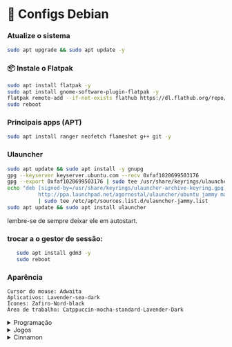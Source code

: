 # 🎯 Configs Debian

### Atualize o sistema
```bash
sudo apt upgrade && sudo apt update -y
```

### 📦 Instale o Flatpak
```bash
sudo apt install flatpak -y
sudo apt install gnome-software-plugin-flatpak -y
flatpak remote-add --if-not-exists flathub https://dl.flathub.org/repo/flathub.flatpakrepo
sudo reboot
```

### Principais apps (APT)
```bash
sudo apt install ranger neofetch flameshot g++ git -y
```

### Ulauncher
```bash
sudo apt update && sudo apt install -y gnupg
gpg --keyserver keyserver.ubuntu.com --recv 0xfaf1020699503176
gpg --export 0xfaf1020699503176 | sudo tee /usr/share/keyrings/ulauncher-archive-keyring.gpg > /dev/null
echo "deb [signed-by=/usr/share/keyrings/ulauncher-archive-keyring.gpg] \
          http://ppa.launchpad.net/agornostal/ulauncher/ubuntu jammy main" \
          | sudo tee /etc/apt/sources.list.d/ulauncher-jammy.list
sudo apt update && sudo apt install ulauncher
```
lembre-se de sempre deixar ele em autostart.
### trocar a o gestor de sessão:
 ```bash
    sudo apt install gdm3 -y
    sudo reboot 
 ```   


### Aparência

    Cursor do mouse: Adwaita
    Aplicativos: Lavender-sea-dark
    Ícones: Zafiro-Nord-black
    Área de trabalho: Catppuccin-mocha-standard-Lavender-Dark

<details>
  <summary> Programação</summary>
    
  ### Vscode (repositorio Oficial)
  ```bash
      sudo apt install wget gpg -y
      wget -qO- https://packages.microsoft.com/keys/microsoft.asc | gpg --dearmor > packages.microsoft.gpg
      sudo install -o root -g root -m 644 packages.microsoft.gpg /usr/share/keyrings/
      sudo sh -c 'echo "deb [arch=amd64 signed-by=/usr/share/keyrings/packages.microsoft.gpg] \
      https://packages.microsoft.com/repos/code stable main" > /etc/apt/sources.list.d/vscode.list'
      rm -f packages.microsoft.gpg
      sudo apt update
      sudo apt install code -y
  ```
  ## Vscode (Extensões)
  ### instalar
      C/C++               - Microsoft
      C/C++ Extension Pack - Microsoft
      c/c++ Runner        - franneck94
      CMake Tools         - Microsoft
      HTML CSS Support    - ecmel
      Live Server         - Ritwick Dey
      Tokyo Night         - enkia  
      PHP intelephense    - Ben Mewburn

  ### Desativar:
      GithubCopilot       -Microsoft
      @builtin php        

  ### Java (OpenJDK completo)
   ```bash
   sudo apt install default-jdk -y
   ```
  ### Python 
  ```bash
  sudo apt install python3 python3-pip python3-venv python3-dev build-essential -y
  ```
  ### C/C++ 
  ```bash
  sudo apt install build-essential gdb -y
  ```
  ### PHP (LAMP)
  ```bash
  sudo apt install apache2 mariadb-server php libapache2-mod-php php-mysql -y
  sudo systemctl enable apache2 mariadb
  sudo systemctl start apache2 mariadb
  sudo chown -R $USER:$USER /var/www/html

  ```
  ### PostgreSQL (LAMP)
  ```bash
  sudo apt install postgresql -y 
  ```
  

  ### Arduino (IDE)
  ```bash
  sudo apt install arduino -y
  ```
  ### Geany (IDE)
  ```bash
  sudo apt instal geany -y
  ```

</details>

<details>
  <summary> Jogos </summary>

  ### Steam (ativa os repositorios non-free e baixa steam)
  ```bash
  sudo dpkg --add-architecture i386
  sudo apt update
  sudo apt install steam -y
  ```
  ### Heroic Laucher (epic games)
  ```bash
  flatpak install flathub com.heroicgameslauncher.hgl
  sudo reboot
  ```
  ### Minecraft (prism Launcher)
  ```bash
  flatpak install flathub org.prismlauncher.PrismLauncher
  ```
  ### Roblox (Sober)
  ```bash
  flatpak install flathub org.vinegarhq.Sober
  ```
</details>

<details>
  <summary> Cinnamon</summary>

  ### ⚡ Extensões do Cinnamon
    gTile
    Painéis transparentes

  ### Aparência
    Cursor do mouse: Adwaita
    Aplicativos: Lavender-sea-dark
    Ícones: Zafiro-Nord-black
    Área de trabalho: Catppuccin-mocha-standard-Lavender-Dark
</details>



